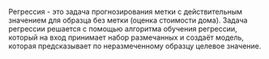 Регрессия - это задача прогнозирования метки с действительным значением для образца без метки (оценка стоимости дома).
Задача регрессии решается с помощью алгоритма обучения регрессии, который на вход принимает набор размечанных и создаёт модель, которая предсказывает по неразмеченному образцу целевое значение.
